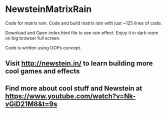 # NewsteinMatrixRain
Code for matrix rain. Code and build matrix rain with just ~125 lines of code.

Download and Open index.html file to see rain effect. Enjoy it in dark room on big browser full screen.

Code is written using OOPs concept.


## Visit http://newstein.in/ to learn building more cool games and effects

## Find more about cool stuff and Newstein at https://www.youtube.com/watch?v=Nk-vGiD21M8&t=9s 
